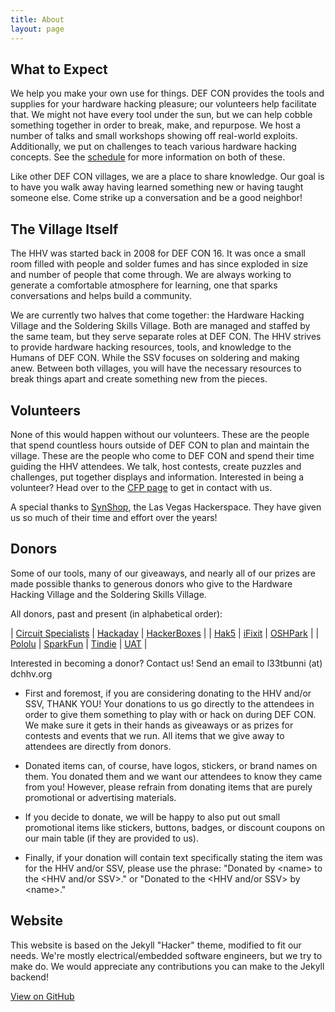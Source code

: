 ```yaml
---
title: About
layout: page
---
```


## What to Expect
We help you make your own use for things.  DEF CON provides the tools and supplies for your hardware hacking pleasure; our volunteers help facilitate that.  We might not have every tool under the sun, but we can help cobble something together in order to break, make, and repurpose.  We host a number of talks and small workshops showing off real-world exploits.  Additionally, we put on challenges to teach various hardware hacking concepts.  See the [schedule](schedule/schedule.html) for more information on both of these.  

Like other DEF CON villages, we are a place to share knowledge.  Our goal is to have you walk away having learned something new or having taught someone else.  Come strike up a conversation and be a good neighbor!

## The Village Itself
The HHV was started back in 2008 for DEF CON 16.  It was once a small room filled with people and solder fumes and has since exploded in size and number of people that come through.  We are always working to generate a comfortable atmosphere for learning, one that sparks conversations and helps build a community.  

We are currently two halves that come together: the Hardware Hacking Village and the Soldering Skills Village. Both are managed and staffed by the same team, but they serve separate roles at DEF CON. The HHV strives to provide hardware hacking resources, tools, and knowledge to the Humans of DEF CON. While the SSV focuses on soldering and making anew. Between both villages, you will have the necessary resources to break things apart and create something new from the pieces.

## Volunteers
None of this would happen without our volunteers.  These are the people that spend countless hours outside of DEF CON to plan and maintain the village. These are the people who come to DEF CON and spend their time guiding the HHV attendees.  We talk, host contests, create puzzles and challenges, put together displays and information.  Interested in being a volunteer?  Head over to the [CFP page](/CFP.html) to get in contact with us.

A special thanks to [SynShop](https://synshop.org/), the Las Vegas Hackerspace.  They have given us so much of their time and effort over the years!

## Donors
Some of our tools, many of our giveaways, and nearly all of our prizes are made possible thanks to generous donors who give to the Hardware Hacking Village and the Soldering Skills Village.

All donors, past and present (in alphabetical order):

| [Circuit Specialists](https://www.circuitspecialists.com/) | [Hackaday](https://hackaday.com/) | [HackerBoxes](https://hackerboxes.com/) | 
| [Hak5](https://www.hak5.org/) | [iFixit](https://www.ifixit.com/) | [OSHPark](https://oshpark.com/) |
| [Pololu](https://www.pololu.com/) | [SparkFun](https://www.sparkfun.com/) | [Tindie](https://www.tindie.com/) 
| [UAT](https://www.uat.edu/) |

Interested in becoming a donor? Contact us! Send an email to l33tbunni (at) dchhv.org

- First and foremost, if you are considering donating to the HHV and/or SSV, THANK YOU! Your donations to us go directly to the attendees in order to give them something to play with or hack on during DEF CON. We make sure it gets in their hands as giveaways or as prizes for contests and events that we run. All items that we give away to attendees are directly from donors.

- Donated items can, of course, have logos, stickers, or brand names on them. You donated them and we want our attendees to know they came from you! However, please refrain from donating items that are purely promotional or advertising materials.

- If you decide to donate, we will be happy to also put out small promotional items like stickers, buttons, badges, or discount coupons on our main table (if they are provided to us).

- Finally, if your donation will contain text specifically stating the item was for the HHV and/or SSV, please use the phrase:
"Donated by \<name\> to the \<HHV and/or SSV\>." or "Donated to the \<HHV and/or SSV\> by \<name\>."

## Website
This website is based on the Jekyll "Hacker" theme, modified to fit our needs.  We're mostly electrical/embedded software engineers, but we try to make do.  We would appreciate any contributions you can make to the Jekyll backend!

<a href="{{ site.github.repository_url }}" class="btn btn-github"><span class="icon"></span>View on GitHub</a>

